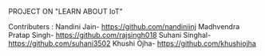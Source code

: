 PROJECT ON "LEARN ABOUT IoT"

Contributers :
Nandini Jain- https://github.com/nandiniinj
Madhvendra Pratap Singh- https://github.com/rajsingh018
Suhani Singhal- https://github.com/suhani3502
Khushi Ojha- https://github.com/khushiojha
